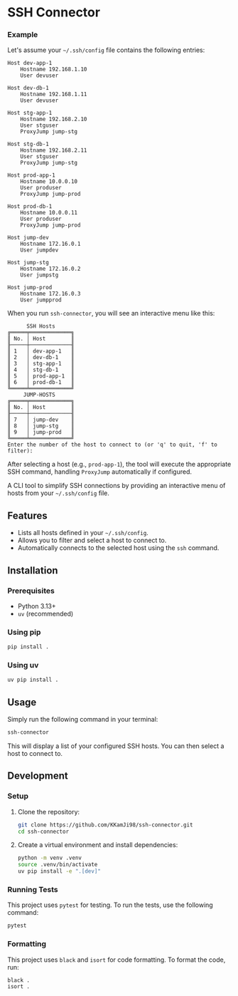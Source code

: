 # SSH Connector

### Example

Let's assume your `~/.ssh/config` file contains the following entries:

```
Host dev-app-1
    Hostname 192.168.1.10
    User devuser

Host dev-db-1
    Hostname 192.168.1.11
    User devuser

Host stg-app-1
    Hostname 192.168.2.10
    User stguser
    ProxyJump jump-stg

Host stg-db-1
    Hostname 192.168.2.11
    User stguser
    ProxyJump jump-stg

Host prod-app-1
    Hostname 10.0.0.10
    User produser
    ProxyJump jump-prod

Host prod-db-1
    Hostname 10.0.0.11
    User produser
    ProxyJump jump-prod

Host jump-dev
    Hostname 172.16.0.1
    User jumpdev

Host jump-stg
    Hostname 172.16.0.2
    User jumpstg

Host jump-prod
    Hostname 172.16.0.3
    User jumpprod
```

When you run `ssh-connector`, you will see an interactive menu like this:

```
      SSH Hosts
╔═════╤═════════════╗
║ No. │ Host        ║
╟─────┼─────────────╢
║ 1   │ dev-app-1   ║
║ 2   │ dev-db-1    ║
║ 3   │ stg-app-1   ║
║ 4   │ stg-db-1    ║
║ 5   │ prod-app-1  ║
║ 6   │ prod-db-1   ║
╚═════╧═════════════╝
     JUMP-HOSTS
╔═════╤═════════════╗
║ No. │ Host        ║
╟─────┼─────────────╢
║ 7   │ jump-dev    ║
║ 8   │ jump-stg    ║
║ 9   │ jump-prod   ║
╚═════╧═════════════╝
Enter the number of the host to connect to (or 'q' to quit, 'f' to filter):
```

After selecting a host (e.g., `prod-app-1`), the tool will execute the appropriate SSH command, handling `ProxyJump` automatically if configured.

A CLI tool to simplify SSH connections by providing an interactive menu of hosts from your `~/.ssh/config` file.

## Features

- Lists all hosts defined in your `~/.ssh/config`.
- Allows you to filter and select a host to connect to.
- Automatically connects to the selected host using the `ssh` command.

## Installation

### Prerequisites

- Python 3.13+
- `uv` (recommended)

### Using pip

```bash
pip install .
```

### Using uv

```bash
uv pip install .
```

## Usage

Simply run the following command in your terminal:

```bash
ssh-connector
```

This will display a list of your configured SSH hosts. You can then select a host to connect to.

## Development

### Setup

1. Clone the repository:
   ```bash
   git clone https://github.com/KKamJi98/ssh-connector.git
   cd ssh-connector
   ```

2. Create a virtual environment and install dependencies:
   ```bash
   python -m venv .venv
   source .venv/bin/activate
   uv pip install -e ".[dev]"
   ```

### Running Tests

This project uses `pytest` for testing. To run the tests, use the following command:

```bash
pytest
```

### Formatting

This project uses `black` and `isort` for code formatting. To format the code, run:

```bash
black .
isort .
```